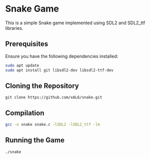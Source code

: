 # Snake Game

This is a simple Snake game implemented using SDL2 and SDL2_ttf libraries.

## Prerequisites

Ensure you have the following dependencies installed:

```bash
sudo apt update
sudo apt install git libsdl2-dev libsdl2-ttf-dev
```
## Cloning the Repository

```
git clone https://github.com/xAL6/snake.git
```
## Compilation

```bash
gcc -o snake snake.c -lSDL2 -lSDL2_ttf -lm
```
## Running the Game

```bash
./snake
```
